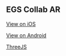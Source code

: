 ## EGS Collab AR 

[View on iOS](https://immersivecomputing.github.io/EGS_Collab_AR/USD/MasterParent.usdz)

<a href="intent://arvr.google.com/scene-viewer/1.0?file=https://immersivecomputing.github.io/EGS_Collab_AR/GLTF/MasterParent.glb#Intent;scheme=https;package=com.google.android.googlequicksearchbox;action=android.intent.action.VIEW;S.browser_fallback_url=https://developers.google.com/ar;end;">View on Android</a>

[ThreeJS](https://immersivecomputing.github.io/EGS_Collab_AR/threejs/examples/webxr_ar_hittestPlus3D.html)
